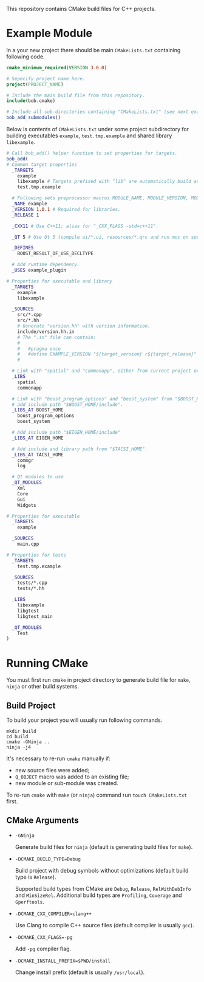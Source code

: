 This repository contains CMake build files for C++ projects.

# Example Module

In a your new project there should be main `CMakeLists.txt` containing following code.

```cmake
cmake_minimum_required(VERSION 3.0.0)

# Sepecify project name here.
project(PROJECT_NAME)

# Include the main build file from this repository.
include(bob.cmake)

# Include all sub-directories containing "CMakeLists.txt" (see next example).
bob_add_submodules()
```

Below is contents of `CMakeLists.txt` under some project subdirectory for building executables
`example`, `test.tmp.example` and shared library `libexample`.

```cmake
# Call bob_add() helper function to set properties for targets.
bob_add(
# Common target properties
  _TARGETS
    example
    libexample # Targets prefixed with "lib" are automatically build as shared libraries.
    test.tmp.example

  # Following sets preprocessor macros MODULE_NAME, MODULE_VERSION, MODULE_RELEASE.
  _NAME example
  _VERSION 1.0.1 # Required for libraries.
  _RELEASE 1

  _CXX11 # Use C++11; alias for "_CXX_FLAGS -std=c++11".

  _QT 5 # Use Qt 5 (compile ui/*.ui, resources/*.qrc and run moc on sources).

  _DEFINES
    BOOST_RESULT_OF_USE_DECLTYPE

  # Add runtime dependency.
  _USES example_plugin

# Properties for executable and library
  _TARGETS
    example
    libexample

  _SOURCES
    src/*.cpp
    src/*.hh
    # Generate "version.hh" with version information.
    include/version.hh.in
    # The ".in" file can contain:
    #
    #   #pragma once
    #   #define EXAMPLE_VERSION "${target_version} r${target_release}"
    #

  # Link with "spatial" and "commonapp", either from current project or LD_LIBRARY_PATH.
  _LIBS
    spatial
    commonapp

  # Link with "boost_program_options" and "boost_system" from "$BOOST_HOME/lib" and
  # add include path "$BOOST_HOME/include".
  _LIBS_AT BOOST_HOME
    boost_program_options
    boost_system

  # Add include path "$EIGEN_HOME/include"
  _LIBS_AT EIGEN_HOME

  # Add include and library path from "$TACSI_HOME".
  _LIBS_AT TACSI_HOME
    commgr
    log

  # Qt modules to use
  _QT_MODULES
    Xml
    Core
    Gui
    Widgets

# Properties for executable
  _TARGETS
    example

  _SOURCES
    main.cpp

# Properties for tests
  _TARGETS
    test.tmp.example

  _SOURCES
    tests/*.cpp
    tests/*.hh

  _LIBS
    libexample
    libgtest
    libgtest_main

  _QT_MODULES
    Test
)
```

# Running CMake

You must first run `cmake` in project directory to generate build file for `make`, `ninja` or other
build systems.

## Build Project

To build your project you will usually run following commands.

```shell
mkdir build
cd build
cmake -GNinja ..
ninja -j4
```

It's necessary to re-run `cmake` manually if:

* new source files were added;
* `Q_OBJECT` macro was added to an existing file;
* new module or sub-module was created.

To re-run `cmake` with `make` (or `ninja`) command run `touch CMakeLists.txt` first.

## CMake Arguments

* `-GNinja`

  Generate build files for `ninja` (default is generating build files for `make`).

* `-DCMAKE_BUILD_TYPE=Debug`

   Build project with debug symbols without optimizations (default build type is `Release`).

   Supported build types from CMake are `Debug`, `Release`, `RelWithDebInfo` and `MinSizeRel`.
   Additional build types are `Profiling`, `Coverage` and `Gperftools`.

* `-DCMAKE_CXX_COMPILER=clang++`

   Use Clang to compile C++ source files (default compiler is usually `gcc`).

* `-DCMAKE_CXX_FLAGS=-pg`

   Add `-pg` compiler flag.

* `-DCMAKE_INSTALL_PREFIX=$PWD/install`

   Change install prefix (default is usually `/usr/local`).

